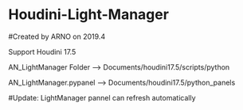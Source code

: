 # Houdini-Light-Manager
#Created by ARNO on 2019.4

Support Houdini 17.5



AN_LightManager Folder  --> Documents/houdini17.5/scripts/python


AN_LightManager.pypanel --> Documents/houdini17.5/python_panels



#Update:
	LightManager pannel can refresh automatically